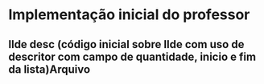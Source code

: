 # Implementação inicial do professor

## llde desc (código inicial sobre llde com uso de descritor com campo de quantidade, inicio e fim da lista)Arquivo
